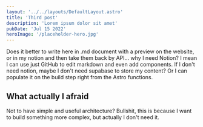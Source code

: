 ```yaml
---
layout: '../../layouts/DefaultLayout.astro'
title: 'Third post'
description: 'Lorem ipsum dolor sit amet'
pubDate: 'Jul 15 2022'
heroImage: '/placeholder-hero.jpg'
---
```


Does it better to write here in .md document with a preview on the website, or in my notion and then take them back by API... why I need Notion? I mean I can use just GitHub to edit markdown and even add components. If I don't need notion, maybe I don't need supabase to store my content? Or I can populate it on the build step right from the Astro functions.

## What actually I afraid

Not to have simple and useful architecture? Bullshit, this is because I want to build something more complex, but actually I don't need it.


